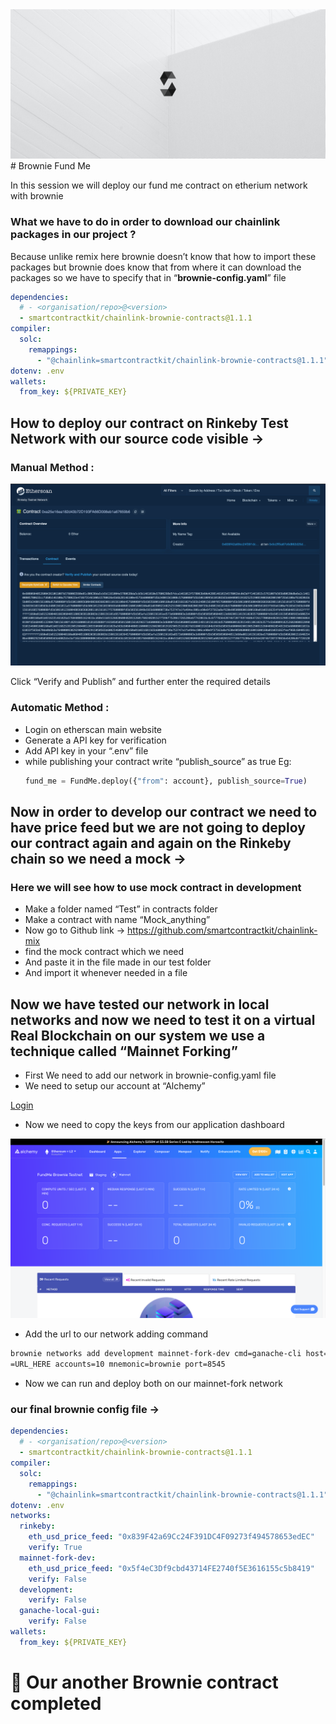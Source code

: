 <img src="Brownie%20Fund%20Me%20aa8ab6a55308470182e8349a0ff8e559/main.png" />
# Brownie Fund Me

In this session we will deploy our fund me contract on etherium network with brownie

### What we have to do in order to download our chainlink packages in our project ?

Because unlike remix here brownie doesn’t know that how to import these packages but brownie does know that from where it can download the packages so we have to specify that in “**brownie-config.yaml**” file

```yaml
dependencies:
  # - <organisation/repo>@<version>
  - smartcontractkit/chainlink-brownie-contracts@1.1.1
compiler:
  solc:
    remappings:
      - "@chainlink=smartcontractkit/chainlink-brownie-contracts@1.1.1"
dotenv: .env
wallets:
  from_key: ${PRIVATE_KEY}
```

## How to deploy our contract on Rinkeby Test Network with our source code visible →

### Manual Method :

![Screenshot 2022-02-09 at 3.36.23 PM.png](Brownie%20Fund%20Me%20aa8ab6a55308470182e8349a0ff8e559/Screenshot_2022-02-09_at_3.36.23_PM.png)

Click “Verify and Publish” and further enter the required details

### Automatic Method :

- Login on etherscan main website
- Generate a API key for verification
- Add API key in your “.env” file
- while publishing your contract write “publish_source” as true Eg:
  ```python
  fund_me = FundMe.deploy({"from": account}, publish_source=True)
  ```

## Now in order to develop our contract we need to have price feed but we are not going to deploy our contract again and again on the Rinkeby chain so we need a mock →

### Here we will see how to use mock contract in development

- Make a folder named “Test” in contracts folder
- Make a contract with name “Mock_anything”
- Now go to Github link → https://github.com/smartcontractkit/chainlink-mix
- find the mock contract which we need
- And paste it in the file made in our test folder
- And import it whenever needed in a file

## Now we have tested our network in local networks and now we need to test it on a virtual Real Blockchain on our system we use a technique called “Mainnet Forking”

- First We need to add our network in brownie-config.yaml file
- We need to setup our account at “Alchemy”

[Login](https://dashboard.alchemyapi.io/)

- Now we need to copy the keys from our application dashboard

![Screenshot 2022-02-12 at 7.43.59 PM.png](Brownie%20Fund%20Me%20aa8ab6a55308470182e8349a0ff8e559/Screenshot_2022-02-12_at_7.43.59_PM.png)

- Add the url to our network adding command

```bash
brownie networks add development mainnet-fork-dev cmd=ganache-cli host=http://127.0.0.1 fork
=URL_HERE accounts=10 mnemonic=brownie port=8545
```

- Now we can run and deploy both on our mainnet-fork network

### our final brownie config file →

```yaml
dependencies:
  # - <organisation/repo>@<version>
  - smartcontractkit/chainlink-brownie-contracts@1.1.1
compiler:
  solc:
    remappings:
      - "@chainlink=smartcontractkit/chainlink-brownie-contracts@1.1.1"
dotenv: .env
networks:
  rinkeby:
    eth_usd_price_feed: "0x839F42a69Cc24F391DC4F09273f494578653edEC"
    verify: True
  mainnet-fork-dev:
    eth_usd_price_feed: "0x5f4eC3Df9cbd43714FE2740f5E3616155c5b8419"
    verify: False
  development:
    verify: False
  ganache-local-gui:
    verify: False
wallets:
  from_key: ${PRIVATE_KEY}
```

# 🎉 Our another Brownie contract completed
